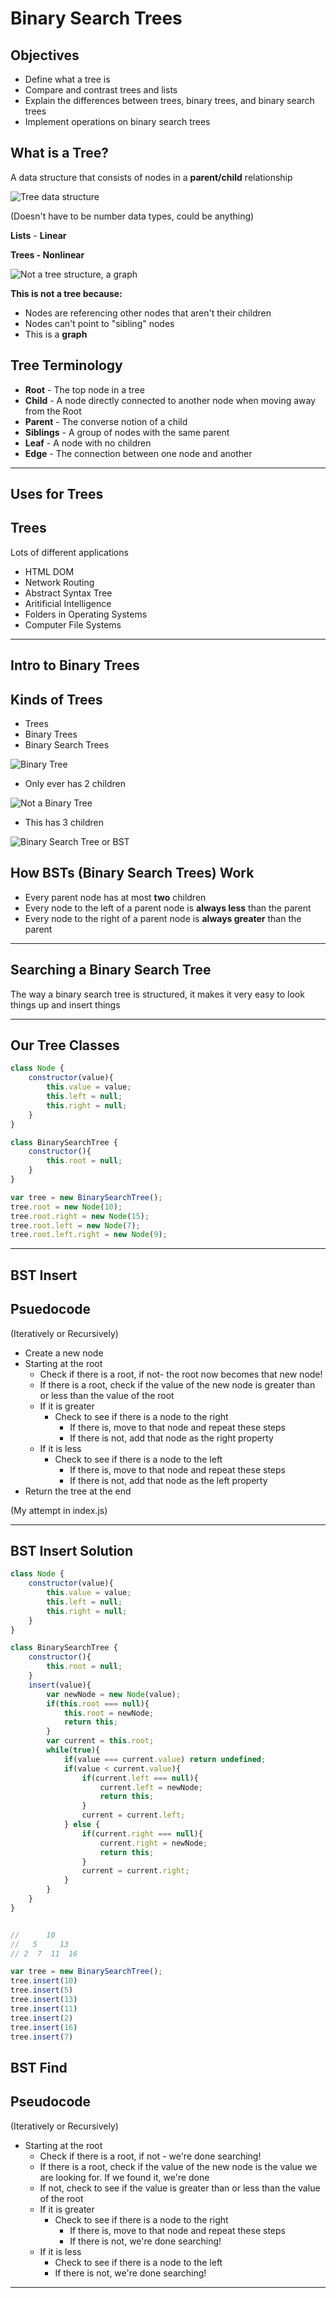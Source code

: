 # Binary Search Trees

## Objectives
- Define what a tree is
- Compare and contrast trees and lists
- Explain the differences between trees, binary trees, and binary search trees
- Implement operations on binary search trees

## What is a Tree?
A data structure that consists of nodes in a **parent/child** relationship

![Tree data structure](./1.jpg)

(Doesn't have to be number data types, could be anything)

**Lists** - **Linear**

**Trees - Nonlinear**

![Not a tree structure, a graph](./2.jpg)

**This is not a tree because:**
- Nodes are referencing other nodes that aren't their children
- Nodes can't point to "sibling" nodes
- This is a **graph**

## Tree Terminology
- **Root** - The top node in a tree
- **Child** - A node directly connected to another node when moving away from the Root
- **Parent** - The converse notion of a child
- **Siblings** - A group of nodes with the same parent
- **Leaf** - A node with no children
- **Edge** - The connection between one node and another 

---

## Uses for Trees

## Trees
Lots of different applications
- HTML DOM
- Network Routing
- Abstract Syntax Tree 
- Aritificial Intelligence
- Folders in Operating Systems
- Computer File Systems

---

## Intro to Binary Trees

## Kinds of Trees
- Trees
- Binary Trees
- Binary Search Trees

![Binary Tree](./3.jpg)

- Only ever has 2 children

![Not a Binary Tree](./4.jpg)
- This has 3 children

![Binary Search Tree or BST](./5.jpg)

## How BSTs (Binary Search Trees) Work
- Every parent node has at most **two** children
- Every node to the left of a parent node is **always less** than the parent
- Every node to the right of a parent node is **always greater** than the parent

---

## Searching a Binary Search Tree
The way a binary search tree is structured, it makes it very easy to look things up and insert things

---

## Our Tree Classes

```js
class Node {
    constructor(value){
        this.value = value;
        this.left = null;
        this.right = null;
    }
}

class BinarySearchTree {
    constructor(){
        this.root = null;
    }
}

var tree = new BinarySearchTree();
tree.root = new Node(10);
tree.root.right = new Node(15);
tree.root.left = new Node(7);
tree.root.left.right = new Node(9);
```

---

## BST Insert

## Psuedocode
(Iteratively or Recursively)
- Create a new node
- Starting at the root
    - Check if there is a root, if not- the root now becomes that new node!
    - If there is a root, check if the value of the new node is greater than or less than the value of the root
    - If it is greater
        - Check to see if there is a node to the right
            - If there is, move to that node and repeat these steps
            - If there is not, add that node as the right property
    - If it is less
        - Check to see if there is a node to the left
            - If there is, move to that node and repeat these steps
            - If there is not, add that node as the left property
- Return the tree at the end

(My attempt in index.js)

--- 

## BST Insert Solution

```js
class Node {
    constructor(value){
        this.value = value;
        this.left = null;
        this.right = null;
    }
}

class BinarySearchTree {
    constructor(){
        this.root = null;
    }
    insert(value){
        var newNode = new Node(value);
        if(this.root === null){
            this.root = newNode;
            return this;
        }
        var current = this.root;
        while(true){
            if(value === current.value) return undefined;
            if(value < current.value){
                if(current.left === null){
                    current.left = newNode;
                    return this;
                }
                current = current.left;
            } else {
                if(current.right === null){
                    current.right = newNode;
                    return this;
                } 
                current = current.right;
            }
        }
    }
}


//      10
//   5     13
// 2  7  11  16

var tree = new BinarySearchTree();
tree.insert(10)
tree.insert(5)
tree.insert(13)
tree.insert(11)
tree.insert(2)
tree.insert(16)
tree.insert(7)
```

## BST Find

## Pseudocode
(Iteratively or Recursively)
- Starting at the root
    - Check if there is a root, if not - we're done searching!
    - If there is a root, check if the value of the new node is the value we are looking for. If we found it, we're done
    - If not, check to see if the value is greater than or less than the value of the root
    - If it is greater
        - Check to see if there is a node to the right
            - If there is, move to that node and repeat these steps
            - If there is not, we're done searching!
    - If it is less
        - Check to see if there is a node to the left
        - If there is not, we're done searching!

--- 

